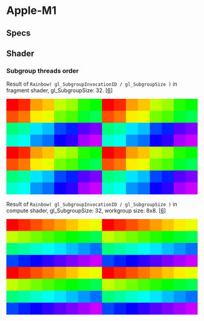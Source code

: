 
# Apple-M1

## Specs

## Shader

### Subgroup threads order

Result of `Rainbow( gl_SubgroupInvocationID / gl_SubgroupSize )` in fragment shader, gl_SubgroupSize: 32. [[6](../GPU_Benchmarks.md#6-Subgroups)]

![](img/graphics-subgroups/mac-m1.png)

Result of `Rainbow( gl_SubgroupInvocationID / gl_SubgroupSize )` in compute shader, gl_SubgroupSize: 32, workgroup size: 8x8. [[6](../GPU_Benchmarks.md#6-Subgroups)]

![](img/compute-subgroups/mac-m1.png)

